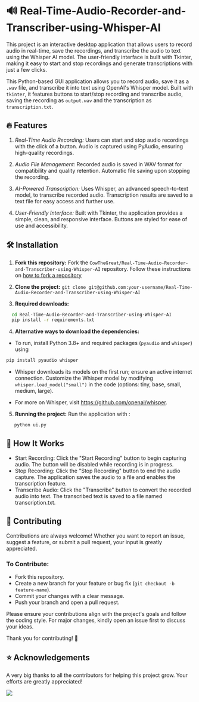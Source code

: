 
# 🔊 Real-Time-Audio-Recorder-and-Transcriber-using-Whisper-AI

This project is an interactive desktop application that allows users to record audio in real-time, save the recordings, and transcribe the audio to text using the Whisper AI model. The user-friendly interface is built with Tkinter, making it easy to start and stop recordings and generate transcriptions with just a few clicks.

This Python-based GUI application allows you to record audio, save it as a `.wav` file, and transcribe it into text using OpenAI's Whisper model. Built with `tkinter`, it features buttons to start/stop recording and transcribe audio, saving the recording as `output.wav` and the transcription as `transcription.txt`.

## 🔥 Features
1. *Real-Time Audio Recording:*
Users can start and stop audio recordings with the click of a button. Audio is captured using PyAudio, ensuring high-quality recordings.

2. *Audio File Management:*
Recorded audio is saved in WAV format for compatibility and quality retention. Automatic file saving upon stopping the recording. 

3. *AI-Powered Transcription:*
Uses Whisper, an advanced speech-to-text model, to transcribe recorded audio. Transcription results are saved to a text file for easy access and further use.

4. *User-Friendly Interface:*
Built with Tkinter, the application provides a simple, clean, and responsive interface. Buttons are styled for ease of use and accessibility.
## 🛠️ Installation

1. **Fork this repository:** Fork the `CowTheGreat/Real-Time-Audio-Recorder-and-Transcriber-using-Whisper-AI` repository. Follow these instructions on [how to fork a repository](https://docs.github.com/en/pull-requests/collaborating-with-pull-requests/working-with-forks/fork-a-repo)

2. **Clone the project:** `git clone git@github.com:your-username/Real-Time-Audio-Recorder-and-Transcriber-using-Whisper-AI`

3. **Required downloads:**
```bash
  cd Real-Time-Audio-Recorder-and-Transcriber-using-Whisper-AI
  pip install -r requirements.txt
```
4. **Alternative ways to download the dependencies:**
- To run, install Python 3.8+ and required packages (`pyaudio` and `whisper`) using
```bash
pip install pyaudio whisper
```

- Whisper downloads its models on the first run; ensure an active internet connection. Customize the Whisper model by modifying `whisper.load_model("small")` in the code (options: tiny, base, small, medium, large).

- For more on Whisper, visit https://github.com/openai/whisper.

5. **Running the project:**
Run the application with :
```bash
   python ui.py
```
    
## 🚀 How It Works
* Start Recording: Click the "Start Recording" button to begin capturing audio. The button will be disabled while recording is in progress. 
* Stop Recording: Click the "Stop Recording" button to end the audio capture. The application saves the audio to a file and enables the transcription feature.
* Transcribe Audio: Click the "Transcribe" button to convert the recorded audio into text. The transcribed text is saved to a file named transcription.txt.


## 🙌 Contributing

Contributions are always welcome! Whether you want to report an issue, suggest a feature, or submit a pull request, your input is greatly appreciated.

### **To Contribute:**
- Fork this repository.
- Create a new branch for your feature or bug fix (`git checkout -b feature-name`).
- Commit your changes with a clear message.
- Push your branch and open a pull request.

Please ensure your contributions align with the project's goals and follow the coding style. For major changes, kindly open an issue first to discuss your ideas.

Thank you for contributing! 🎉



## ⭐️ Acknowledgements
A very big thanks to all the contributors for helping this project grow. Your efforts are greatly appreciated!

<a href="https://github.com/CowTheGreat/Real-Time-Audio-Recorder-and-Transcriber-using-Whisper-AI/graphs/contributors">
  <img src="https://contrib.rocks/image?repo=CowTheGreat/Real-Time-Audio-Recorder-and-Transcriber-using-Whisper-AI" />
</a>


